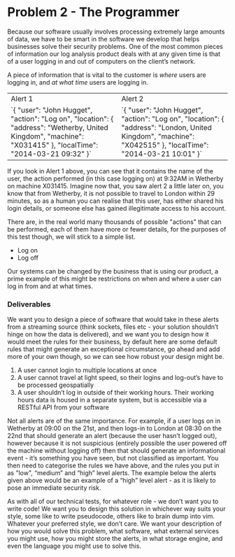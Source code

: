 # Problem 2 - The Programmer

Because our software usually involves processing extremely large amounts of data, we have to be smart in the software we develop that helps businesses solve their security problems. One of the most common pieces of information our log analysis product deals with at any given time is that of a user logging in and out of computers on the client’s network.

A piece of information that is vital to the customer is *where* users are logging in, and *at what time* users are logging in.

<table>
  <tr>
    <td>Alert 1</td>
    <td>Alert 2</td>
  </tr>
  <tr>
    <td>`{
    "user": "John Hugget",
    "action": "Log on",
    "location": {
        "address": "Wetherby, United Kingdom",
        "machine": "X031415"
    },
    "localTime": "2014-03-21 09:32"
}`</td>
    <td>`{
    "user": "John Hugget",
    "action": "Log on",
    "location": {
        "address": "London, United Kingdom",
        "machine": "X042515"
    },
    "localTime": "2014-03-21 10:01"
}`</td>
  </tr>
</table>


If you look in Alert 1 above, you can see that it contains the name of the user, the action performed (in this case logging on) at 9:32AM in Wetherby on machine X031415. Imagine now that, you saw alert 2 a little later on, you know that from Wetherby, it is not possible to travel to London within 29 minutes, so as a human you can realise that this user, has either shared his login details, or someone else has gained illegitimate access to his account.

There are, in the real world many thousands of possible "actions" that can be performed, each of them have more or fewer details, for the purposes of this test though, we will stick to a simple list.

* Log on
* Log off

Our systems can be changed by the business that is using our product, a prime example of this might be restrictions on when and where a user can log in from and at what times.

### Deliverables

We want you to design a piece of software that would take in these alerts from a streaming source (think sockets, files etc - your solution shouldn’t hinge on how the data is delivered), and we want you to design how it would meet the rules for their business, by default here are some default rules that might generate an exceptional circumstance, go ahead and add more of your own though, so we can see how robust your design might be.

1. A user cannot login to multiple locations at once
2. A user cannot travel at light speed, so their logins and log-out’s have to be processed geospatially
3. A user shouldn’t log in outside of their working hours. Their working hours data is housed in a separate system, but is accessible via a RESTful API from your software

Not all alerts are of the same importance. For example, if a user logs on in Wetherby at 09:00 on the 21st, and then logs-in to London at 08:30 on the 22nd that should generate an alert (because the user hasn’t logged out), however because it is not suspicious (entirely possible the user powered off the machine without logging off) then that should generate an informational event - it’s something you have seen, but not classified as important. You then need to categorise the rules we have above, and the rules you put in as "low", “medium” and “high” level alerts. The example below the alerts given above would be an example of a “high” level alert - as it is likely to pose an immediate security risk.

As with all of our technical tests, for whatever role - we don’t want you to write code! We want you to design this solution in whichever way suits your style, some like to write pseudocode, others like to brain dump into vim. Whatever your preferred style, we don’t care. We want your description of how you would solve this problem, what software, what external services you might use, how you might store the alerts, in what storage engine, and even the language you might use to solve this.